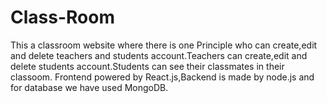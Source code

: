 # Class-Room
 This a classroom website where there is one Principle who can create,edit and delete teachers and students account.Teachers can create,edit and delete students account.Students can see their classmates in their classoom. Frontend powered by React.js,Backend is made by node.js and for database we have used MongoDB.
